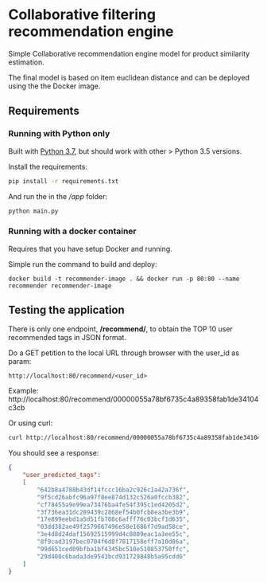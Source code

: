 # Collaborative filtering recommendation engine
Simple Collaborative recommendation engine model for product similarity estimation.

The final model is based on item euclidean distance and can be deployed using the the Docker image.

## Requirements

### Running with Python only
Built with [Python 3.7](https://www.python.org/downloads/release/python-370/), but should work with other > Python 3.5 versions.

Install the requirements:

```bash
pip install -r requirements.txt
```

And run the in the _/app_ folder:
```bash
python main.py
```
### Running with a docker container
Requires that you have setup Docker and running. 

Simple run the command to build and deploy:

```docker
docker build -t recommender-image . && docker run -p 80:80 --name recommender recommender-image 
```

## Testing the application
There is only one endpoint, **/recommend/**, to obtain the TOP 10 user recommended tags in JSON format.

Do a GET petition to the local URL through browser with the user_id as param:
```
http://localhost:80/recommend/<user_id>
```
Example:
http://localhost:80/recommend/00000055a78bf6735c4a89358fab1de34104c3cb

Or using curl:
```bash
curl http://localhost:80/recommend/00000055a78bf6735c4a89358fab1de34104c3cb
```
You should see a response:
```json
{
    "user_predicted_tags":
    [
        "642b8a4788b43df14fccc16ba2c926c1a42a736f",
        "9f5cd26abfc96a97f8ee874d132c526a0fccb382",
        "cf78455a9e99ea73476ba4fe54f395c1ed4205d2",
        "3f736ea31dc289439c2868ef54b0fcb8ea3be3b9",
        "17e899eebd1a5d51fb708c6afff76c03bcf1d635",
        "03dd382ae49f2579667496e58e1686f7d9ad58ce",
        "3e4d8d24daf15692515999d4c8809eac1a3ee55c",
        "8f9cad3197bec0704f6d8f7817158eff7a10d86a",
        "99d651ced09bfba1bf4345bc510e510853750ffc",
        "29d400c6bada3de9543bcd931729848b5a95cdd6"
    ]
}
```
